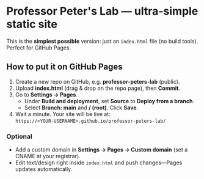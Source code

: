 # Professor Peter's Lab — ultra-simple static site

This is the **simplest possible** version: just an `index.html` file (no build tools). Perfect for GitHub Pages.

## How to put it on GitHub Pages

1) Create a new repo on GitHub, e.g. **professor-peters-lab** (public).  
2) Upload **index.html** (drag & drop on the repo page), then **Commit**.  
3) Go to **Settings → Pages**.  
   - Under **Build and deployment**, set **Source** to **Deploy from a branch**.  
   - Select **Branch: main** and **/ (root)**. Click **Save**.  
4) Wait a minute. Your site will be live at:  
   `https://<YOUR-USERNAME>.github.io/professor-peters-lab/`

### Optional
- Add a custom domain in **Settings → Pages → Custom domain** (set a CNAME at your registrar).
- Edit text/design right inside `index.html` and push changes—Pages updates automatically.
